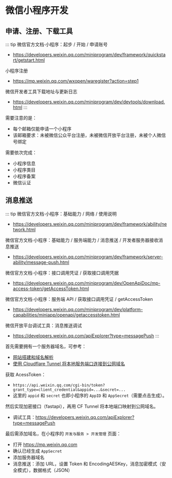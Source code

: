 # 微信小程序开发

## 申请、注册、下载工具

::: tip 微信官方文档·小程序：起步 / 开始 / 申请账号
* https://developers.weixin.qq.com/miniprogram/dev/framework/quickstart/getstart.html

小程序注册
* https://mp.weixin.qq.com/wxopen/waregister?action=step1

微信开发者工具下载地址与更新日志
* https://developers.weixin.qq.com/miniprogram/dev/devtools/download.html
:::

需要注意的是：
- 每个邮箱仅能申请一个小程序
- 该邮箱要求：未被微信公众平台注册，未被微信开放平台注册，未被个人微信号绑定

需要依次完成：
- 小程序信息
- 小程序类目
- 小程序备案
- 微信认证

## 消息推送

::: tip 微信官方文档·小程序：基础能力 / 网络 / 使用说明
* https://developers.weixin.qq.com/miniprogram/dev/framework/ability/network.html

微信官方文档·小程序：基础能力 / 服务端能力 / 消息推送 / 开发者服务器接收消息推送
* https://developers.weixin.qq.com/miniprogram/dev/framework/server-ability/message-push.html

微信官方文档·小程序：接口调用凭证 / 获取接口调用凭据
* https://developers.weixin.qq.com/miniprogram/dev/OpenApiDoc/mp-access-token/getAccessToken.html

微信官方文档·小程序：服务端 API / 获取接口调用凭证 / getAccessToken
* https://developers.weixin.qq.com/miniprogram/dev/platform-capabilities/miniapp/openapi/getaccesstoken.html

微信开放平台调试工具：消息推送调试
* https://developers.weixin.qq.com/apiExplorer?type=messagePush
:::

首先需要拥有一个服务器域名，可参考：
- [网站搭建和域名解析](./website-dns)
- [使用 Cloudflare Tunnel 将本地服务端口连接到公网域名](./cf-tunnel)

获取 AcessToken：
- `https://api.weixin.qq.com/cgi-bin/token?grant_type=client_credential&appid=...&secret=...`
- 这里的 `appid` 和 `secret` 也即小程序的 `AppID` 和 `AppSecret`（需要点击生成）。

然后实现加密接口（fastapi），再用 CF Tunnel 将本地端口映射到公网域名。
- 调试工具：https://developers.weixin.qq.com/apiExplorer?type=messagePush

最后需添加域名，在小程序的 `开发与服务 > 开发管理` 页面：
- 打开 https://mp.weixin.qq.com
- 确认已经生成 `AppSecret`
- 添加服务器域名
- 消息推送：添加 URL，设置 Token 和 EncodingAESKey，消息加密模式（安全模式），数据格式（JSON）
